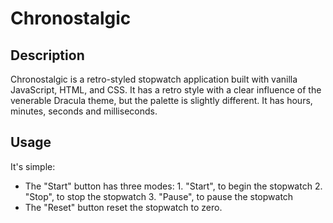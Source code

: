 # Chronostalgic
## Description
Chronostalgic is a retro-styled stopwatch application built with vanilla JavaScript, HTML, and CSS. It has a retro style with a clear influence of the venerable Dracula theme, but the palette is slightly different. It has hours, minutes, seconds and milliseconds.

## Usage
It's simple:
- The "Start" button has three modes:
        1. "Start", to begin the stopwatch
        2. "Stop", to stop the stopwatch
        3. "Pause", to pause the stopwatch
- The "Reset" button reset the stopwatch to zero.
